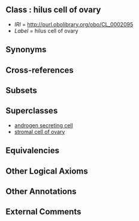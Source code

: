 
## Class : hilus cell of ovary

 * *IRI* = http://purl.obolibrary.org/obo/CL_0002095
 * *Label* = hilus cell of ovary

## Synonyms


## Cross-references


## Subsets


## Superclasses

 * [androgen secreting cell](../../CL/93/CL_0000593.md)
 * [stromal cell of ovary](../../CL/32/CL_0002132.md)

## Equivalencies


## Other Logical Axioms


## Other Annotations


## External Comments

